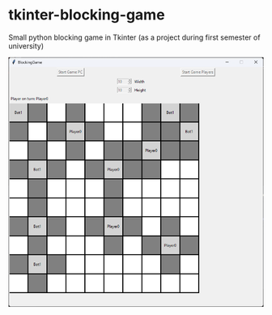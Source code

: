 # tkinter-blocking-game
Small python blocking game in Tkinter (as a project during first semester of university)

![BlockingGame Screenshot](1.png)
